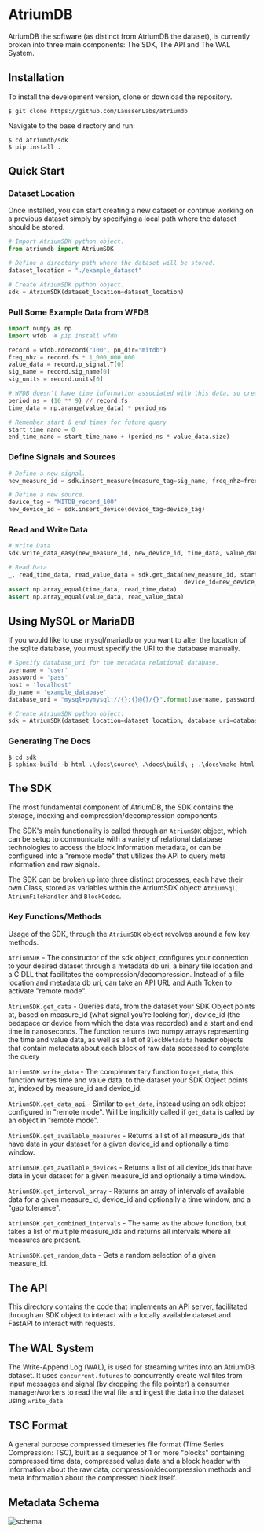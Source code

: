 # AtriumDB

AtriumDB the software (as distinct from AtriumDB the dataset), is currently broken into three main components: The SDK, The API and The WAL System.

## Installation

To install the development version, clone or download the repository.

```
$ git clone https://github.com/LaussenLabs/atriumdb
```

Navigate to the base directory and run:

```
$ cd atriumdb/sdk
$ pip install .
```
    
## Quick Start

### Dataset Location

Once installed, you can start creating a new dataset or continue working on a previous dataset simply by specifying a local path where the dataset should be stored.

```python
# Import AtriumSDK python object.
from atriumdb import AtriumSDK

# Define a directory path where the dataset will be stored.
dataset_location = "./example_dataset"

# Create AtriumSDK python object.
sdk = AtriumSDK(dataset_location=dataset_location)
```

### Pull Some Example Data from WFDB

```python
import numpy as np
import wfdb  # pip install wfdb

record = wfdb.rdrecord("100", pn_dir="mitdb")
freq_nhz = record.fs * 1_000_000_000
value_data = record.p_signal.T[0]
sig_name = record.sig_name[0]
sig_units = record.units[0]

# WFDB doesn't have time information associated with this data, so create some.
period_ns = (10 ** 9) // record.fs
time_data = np.arange(value_data) * period_ns

# Remember start & end times for future query
start_time_nano = 0
end_time_nano = start_time_nano + (period_ns * value_data.size)
```

### Define Signals and Sources

```python
# Define a new signal.
new_measure_id = sdk.insert_measure(measure_tag=sig_name, freq_nhz=freq_nhz, units=sig_units)

# Define a new source.
device_tag = "MITDB_record_100"
new_device_id = sdk.insert_device(device_tag=device_tag)
```

### Read and Write Data

```python
# Write Data
sdk.write_data_easy(new_measure_id, new_device_id, time_data, value_data, freq_nhz)

# Read Data
_, read_time_data, read_value_data = sdk.get_data(new_measure_id, start_time_nano, end_time_nano,
                                                  device_id=new_device_id)
assert np.array_equal(time_data, read_time_data)
assert np.array_equal(value_data, read_value_data)
```

## Using MySQL or MariaDB
    
If you would like to use mysql/mariadb or you want to alter the location of the sqlite database, you must specify the URI to the database manually.

```python
# Specify database_uri for the metadata relational database.
username = 'user'
password = 'pass'
host = 'localhost'
db_name = 'example_database'
database_uri = "mysql+pymysql://{}:{}@{}/{}".format(username, password, host, db_name)

# Create AtriumSDK python object.
sdk = AtriumSDK(dataset_location=dataset_location, database_uri=database_uri)
```

### Generating The Docs

```console
$ cd sdk
$ sphinx-build -b html .\docs\source\ .\docs\build\ ; .\docs\make html
```

## The SDK

The most fundamental component of AtriumDB, the SDK contains the storage, indexing and compression/decompression components.

The SDK's main functionality is called through an `AtriumSDK` object, which can be setup to communicate with a variety of relational database technologies to access the block information metadata, or can be configured into a "remote mode" that utilizes the API to query meta information and raw signals.

The SDK can be broken up into three distinct processes, each have their own Class, stored as variables within the AtriumSDK object: `AtriumSql`, `AtriumFileHandler` and `BlockCodec`.

### Key Functions/Methods

Usage of the SDK, through the `AtriumSDK` object revolves around a few key methods.

`AtriumSDK` - The constructor of the sdk object, configures your connection to your desired dataset through a metadata db uri, a binary file location and a C DLL that facilitates the compression/decompression. Instead of a file location and metadata db uri, can take an API URL and Auth Token to activate "remote mode".

`AtriumSDK.get_data` - Queries data, from the dataset your SDK Object points at, based on measure_id (what signal you're looking for), device_id (the bedspace or device from which the data was recorded) and a start and end time in nanoseconds. The function returns two numpy arrays representing the time and value data, as well as a list of `BlockMetadata` header objects that contain metadata about each block of raw data accessed to complete the query

`AtriumSDK.write_data` - The complementary function to `get_data`, this function writes time and value data, to the dataset your SDK Object points at, indexed by measure_id and device_id.

`AtriumSDK.get_data_api` - Similar to `get_data`, instead using an sdk object configured in "remote mode". Will be implicitly called if `get_data` is called by an object in "remote mode".

`AtriumSDK.get_available_measures` - Returns a list of all measure_ids that have data in your dataset for a given device_id and optionally a time window.

`AtriumSDK.get_available_devices` - Returns a list of all device_ids that have data in your dataset for a given measure_id and optionally a time window.

`AtriumSDK.get_interval_array` - Returns an array of intervals of available data for a given measure_id, device_id and optionally a time window, and a "gap tolerance".

`AtriumSDK.get_combined_intervals` - The same as the above function, but takes a list of multiple measure_ids and returns all intervals where all measures are present.

`AtriumSDK.get_random_data` - Gets a random selection of a given measure_id.

## The API

This directory contains the code that implements an API server, facilitated through an SDK object to interact with a locally available dataset and FastAPI to interact with requests.

## The WAL System

The Write-Append Log (WAL), is used for streaming writes into an AtriumDB dataset. It uses `concurrent.futures` to concurrently create wal files from input messages and signal (by dropping the file pointer) a consumer manager/workers to read the wal file and ingest the data into the dataset using `write_data`.

## TSC Format

A general purpose compressed timeseries file format (Time Series Compression: TSC), built as a sequence of 1 or more "blocks" containing compressed time data, compressed value data and a block header with information about the raw data, compression/decompression methods and meta information about the compressed block itself.

## Metadata Schema

![schema](docs/SDK_Schema.png)

